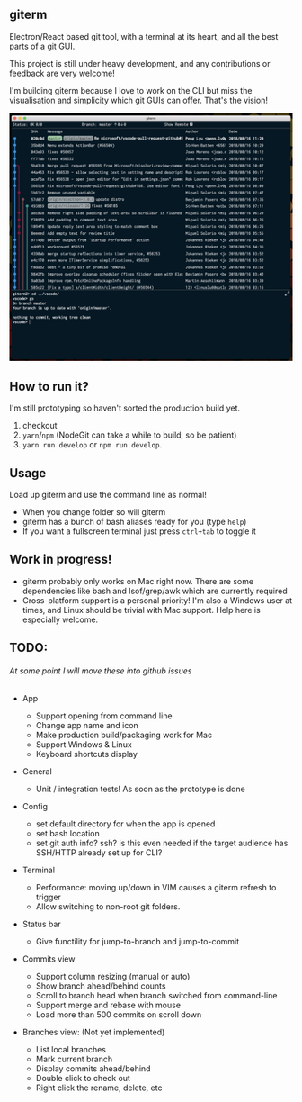 ## giterm

Electron/React based git tool, with a terminal at its heart, and all the best parts of a git GUI.

This project is still under heavy development, and any contributions or feedback are very welcome! 

I'm building giterm because I love to work on the CLI but miss the visualisation and simplicity which git GUIs can offer. That's the vision!

![giterm](docs/assets/app.png)

## How to run it?

I'm still prototyping so haven't sorted the production build yet. 

1. checkout
2. `yarn`/`npm` (NodeGit can take a while to build, so be patient)
3. `yarn run develop` or `npm run develop`. 

## Usage

Load up giterm and use the command line as normal! 

* When you change folder so will giterm
* giterm has a bunch of bash aliases ready for you (type `help`)
* If you want a fullscreen terminal just press `ctrl+tab` to toggle it

## Work in progress!

* giterm probably only works on Mac right now. There are some dependencies like bash and lsof/grep/awk which are currently required
* Cross-platform support is a personal priority! I'm also a Windows user at times, and Linux should be trivial with Mac support. Help here is especially welcome.

## TODO:

###### At some point I will move these into github issues

* App
  * Support opening from command line
  * Change app name and icon
  * Make production build/packaging work for Mac
  * Support Windows & Linux
  * Keyboard shortcuts display

* General
  * Unit / integration tests! As soon as the prototype is done

* Config
  * set default directory for when the app is opened
  * set bash location
  * set git auth info? ssh? is this even needed if the target audience has SSH/HTTP already set up for CLI?

* Terminal
  * Performance: moving up/down in VIM causes a giterm refresh to trigger
  * Allow switching to non-root git folders.

* Status bar
  * Give functility for jump-to-branch and jump-to-commit

* Commits view
  * Support column resizing (manual or auto)
  * Show branch ahead/behind counts
  * Scroll to branch head when branch switched from command-line
  * Support merge and rebase with mouse
  * Load more than 500 commits on scroll down

* Branches view: (Not yet implemented)
  * List local branches
  * Mark current branch
  * Display commits ahead/behind
  * Double click to check out
  * Right click the rename, delete, etc